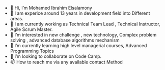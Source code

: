 - 👋 Hi, I’m Mohamed Ibrahim Elsalamony
- 🙋 I am experice around 13 years in development field into Different areas.
- 🙋 I am currently working as Technical Team Lead , Technical Instructor, Agile Scrum Master.
- 👀 I’m interested in new challenge , new technology,
Complex problem solving , advanced database algorithms mechanism
- 🌱 I’m currently learning high level managerial courses,
Advanced Programming Topics
- 💞️ I’m looking to collaborate on Code Camp.
- 📫 How to reach me via any available contact Method

<!---
MohamedIbrahimElsalamony/MohamedIbrahimElsalamony is a ✨ special ✨ repository because its `README.md` (this file) appears on your GitHub profile.
You can click the Preview link to take a look at your changes.
--->
